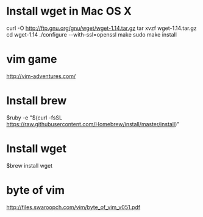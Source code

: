 Install wget in Mac OS X
========
curl -O http://ftp.gnu.org/gnu/wget/wget-1.14.tar.gz
tar xvzf wget-1.14.tar.gz
cd wget-1.14
./configure --with-ssl=openssl
make
sudo make install

vim game
==========
http://vim-adventures.com/


Install brew
=====
$ruby -e "$(curl -fsSL https://raw.githubusercontent.com/Homebrew/install/master/install)"

Install wget
========
$brew install wget


byte of vim
========
http://files.swaroopch.com/vim/byte_of_vim_v051.pdf
